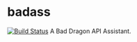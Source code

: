 # badass
[![Build Status](https://img.shields.io/travis/charagarlnad/badass.svg?style=flat-square)](https://travis-ci.org/charagarlnad/badass)
A Bad Dragon API Assistant.
